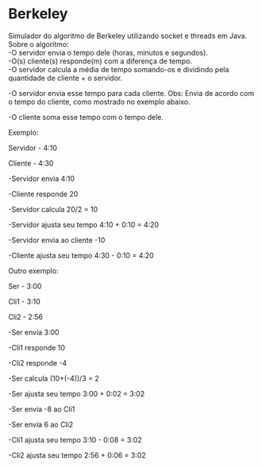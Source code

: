 # Berkeley
Simulador do algoritmo de Berkeley utilizando socket e threads em Java.<br />
Sobre o algoritmo:<br />
-O servidor envia o tempo dele (horas, minutos e segundos).<br />
-O(s) cliente(s) responde(m) com a diferença de tempo.<br />
-O servidor calcula a média de tempo somando-os e dividindo pela quantidade de cliente + o servidor.<br />

-O servidor envia esse tempo para cada cliente. Obs: Envia de acordo com o tempo do cliente, como mostrado no exemplo abaixo.

-O cliente soma esse tempo com o tempo dele.

Exemplo:

Servidor - 4:10

Cliente - 4:30

-Servidor envia 4:10

-Cliente responde 20

-Servidor calcula 20/2 = 10

-Servidor ajusta seu tempo 4:10 + 0:10 = 4:20

-Servidor envia ao cliente -10

-Cliente ajusta seu tempo 4:30 - 0:10 = 4:20


Outro exemplo:

Ser - 3:00

Cli1 - 3:10

Cli2 - 2:56

-Ser envia 3:00

-Cli1 responde 10

-Cli2 responde -4

-Ser calcula (10+(-4))/3 = 2

-Ser ajusta seu tempo 3:00 + 0:02 = 3:02

-Ser envia -8 ao Cli1

-Ser envia 6 ao Cli2

-Cli1 ajusta seu tempo 3:10 - 0:08 = 3:02

-Cli2 ajusta seu tempo 2:56 + 0:06 = 3:02
